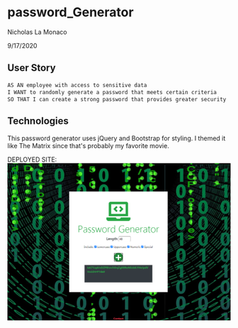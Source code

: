 # password_Generator

Nicholas La Monaco

9/17/2020

## User Story 

```
AS AN employee with access to sensitive data
I WANT to randomly generate a password that meets certain criteria
SO THAT I can create a strong password that provides greater security
```

## Technologies
This password generator uses jQuery and Bootstrap for styling. I themed it like The Matrix since that's probably my favorite movie.

DEPLOYED SITE: 
![password generator demo](./assets/screenshot.png)
